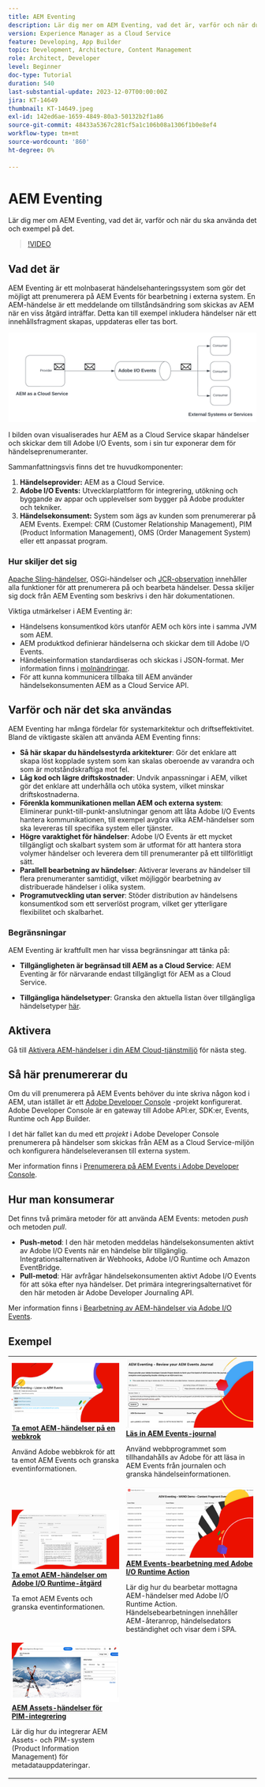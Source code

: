 ```yaml
---
title: AEM Eventing
description: Lär dig mer om AEM Eventing, vad det är, varför och när du ska använda det och exempel på det.
version: Experience Manager as a Cloud Service
feature: Developing, App Builder
topic: Development, Architecture, Content Management
role: Architect, Developer
level: Beginner
doc-type: Tutorial
duration: 540
last-substantial-update: 2023-12-07T00:00:00Z
jira: KT-14649
thumbnail: KT-14649.jpeg
exl-id: 142ed6ae-1659-4849-80a3-50132b2f1a86
source-git-commit: 48433a5367c281cf5a1c106b08a1306f1b0e8ef4
workflow-type: tm+mt
source-wordcount: '860'
ht-degree: 0%

---
```


# AEM Eventing

Lär dig mer om AEM Eventing, vad det är, varför och när du ska använda det och exempel på det.

>[!VIDEO](https://video.tv.adobe.com/v/3426686?quality=12&learn=on)

## Vad det är

AEM Eventing är ett molnbaserat händelsehanteringssystem som gör det möjligt att prenumerera på AEM Events för bearbetning i externa system. En AEM-händelse är ett meddelande om tillståndsändring som skickas av AEM när en viss åtgärd inträffar. Detta kan till exempel inkludera händelser när ett innehållsfragment skapas, uppdateras eller tas bort.

![AEM Eventing](./assets/aem-eventing.png)

I bilden ovan visualiserades hur AEM as a Cloud Service skapar händelser och skickar dem till Adobe I/O Events, som i sin tur exponerar dem för händelseprenumeranter.

Sammanfattningsvis finns det tre huvudkomponenter:

1. **Händelseprovider:** AEM as a Cloud Service.
1. **Adobe I/O Events:** Utvecklarplattform för integrering, utökning och byggande av appar och upplevelser som bygger på Adobe produkter och tekniker.
1. **Händelsekonsument:** System som ägs av kunden som prenumererar på AEM Events. Exempel: CRM (Customer Relationship Management), PIM (Product Information Management), OMS (Order Management System) eller ett anpassat program.

### Hur skiljer det sig

[Apache Sling-händelser](https://sling.apache.org/documentation/bundles/apache-sling-eventing-and-job-handling.html), OSGi-händelser och [JCR-observation](https://jackrabbit.apache.org/oak/docs/features/observation.html) innehåller alla funktioner för att prenumerera på och bearbeta händelser. Dessa skiljer sig dock från AEM Eventing som beskrivs i den här dokumentationen.

Viktiga utmärkelser i AEM Eventing är:

- Händelsens konsumentkod körs utanför AEM och körs inte i samma JVM som AEM.
- AEM produktkod definierar händelserna och skickar dem till Adobe I/O Events.
- Händelseinformation standardiseras och skickas i JSON-format. Mer information finns i [molnändringar](https://cloudevents.io/).
- För att kunna kommunicera tillbaka till AEM använder händelsekonsumenten AEM as a Cloud Service API.


## Varför och när det ska användas

AEM Eventing har många fördelar för systemarkitektur och driftseffektivitet. Bland de viktigaste skälen att använda AEM Eventing finns:

- **Så här skapar du händelsestyrda arkitekturer**: Gör det enklare att skapa löst kopplade system som kan skalas oberoende av varandra och som är motståndskraftiga mot fel.
- **Låg kod och lägre driftskostnader**: Undvik anpassningar i AEM, vilket gör det enklare att underhålla och utöka system, vilket minskar driftskostnaderna.
- **Förenkla kommunikationen mellan AEM och externa system**: Eliminerar punkt-till-punkt-anslutningar genom att låta Adobe I/O Events hantera kommunikationen, till exempel avgöra vilka AEM-händelser som ska levereras till specifika system eller tjänster.
- **Högre varaktighet för händelser**: Adobe I/O Events är ett mycket tillgängligt och skalbart system som är utformat för att hantera stora volymer händelser och leverera dem till prenumeranter på ett tillförlitligt sätt.
- **Parallell bearbetning av händelser**: Aktiverar leverans av händelser till flera prenumeranter samtidigt, vilket möjliggör bearbetning av distribuerade händelser i olika system.
- **Programutveckling utan server**: Stöder distribution av händelsens konsumentkod som ett serverlöst program, vilket ger ytterligare flexibilitet och skalbarhet.

### Begränsningar

AEM Eventing är kraftfullt men har vissa begränsningar att tänka på:

- **Tillgängligheten är begränsad till AEM as a Cloud Service**: AEM Eventing är för närvarande endast tillgängligt för AEM as a Cloud Service.

- **Tillgängliga händelsetyper**: Granska den aktuella listan över tillgängliga händelsetyper [här](https://developer.adobe.com/experience-cloud/experience-manager-apis/guides/events/#available-event-types).

## Aktivera

Gå till [Aktivera AEM-händelser i din AEM Cloud-tjänstmiljö](https://developer.adobe.com/experience-cloud/experience-manager-apis/guides/events/#enable-aem-events-on-your-aem-cloud-service-environment) för nästa steg.

## Så här prenumererar du

Om du vill prenumerera på AEM Events behöver du inte skriva någon kod i AEM, utan istället är ett [Adobe Developer Console](https://developer.adobe.com/) -projekt konfigurerat. Adobe Developer Console är en gateway till Adobe API:er, SDK:er, Events, Runtime och App Builder.

I det här fallet kan du med ett _projekt_ i Adobe Developer Console prenumerera på händelser som skickas från AEM as a Cloud Service-miljön och konfigurera händelseleveransen till externa system.

Mer information finns i [Prenumerera på AEM Events i Adobe Developer Console](https://developer.adobe.com/experience-cloud/experience-manager-apis/guides/events/#how-to-subscribe-to-aem-events-in-the-adobe-developer-console).

## Hur man konsumerar

Det finns två primära metoder för att använda AEM Events: metoden _push_ och metoden _pull_.

- **Push-metod**: I den här metoden meddelas händelsekonsumenten aktivt av Adobe I/O Events när en händelse blir tillgänglig. Integrationsalternativen är Webhooks, Adobe I/O Runtime och Amazon EventBridge.
- **Pull-metod**: Här avfrågar händelsekonsumenten aktivt Adobe I/O Events för att söka efter nya händelser. Det primära integreringsalternativet för den här metoden är Adobe Developer Journaling API.

Mer information finns i [Bearbetning av AEM-händelser via Adobe I/O Events](https://developer.adobe.com/experience-cloud/experience-manager-apis/guides/events/#aem-events-processing-via-adobe-io).

## Exempel

<table>
  <tr>
    <td>
        <a  href="./examples/webhook.md"><img alt="Ta emot AEM Events på en webkrok" src="./assets/examples/webhook/webhook-example.png"/></a>
        <div><strong><a href="./examples/webhook.md">Ta emot AEM-händelser på en webkrok</a></strong></div>
        <p>
          Använd Adobe webbkrok för att ta emot AEM Events och granska eventinformationen.
        </p>
      </td>
      <td>
        <a  href="./examples/journaling.md"><img alt="Läs in AEM Events-journal" src="./assets/examples/journaling/eventing-journal.png"/></a>
        <div><strong><a href="./examples/journaling.md">Läs in AEM Events-journal</a></strong></div>
        <p>
          Använd webbprogrammet som tillhandahålls av Adobe för att läsa in AEM Events från journalen och granska händelseinformationen.
        </p>
      </td>
    </tr>
  <tr>
    <td>
        <a  href="./examples/runtime-action.md"><img alt="Ta emot AEM Events om Adobe I/O Runtime Action" src="./assets/examples/runtime-action/eventing-runtime.png"/></a>
        <div><strong><a href="./examples/runtime-action.md">Ta emot AEM-händelser om Adobe I/O Runtime-åtgärd</a></strong></div>
        <p>
          Ta emot AEM Events och granska eventinformationen.
        </p>
      </td>
      <td>
        <a  href="./examples/event-processing-using-runtime-action.md"><img alt="AEM Events-bearbetning med Adobe I/O Runtime Action" src="./assets/examples/event-processing-using-runtime-action/event-processing.png"/></a>
        <div><strong><a href="./examples/event-processing-using-runtime-action.md">AEM Events-bearbetning med Adobe I/O Runtime Action</a></strong></div>
        <p>
          Lär dig hur du bearbetar mottagna AEM-händelser med Adobe I/O Runtime Action. Händelsebearbetningen innehåller AEM-återanrop, händelsedators beständighet och visar dem i SPA.
        </p>
      </td>
  </tr>
  <tr>
    <td>
        <a  href="./examples/assets-pim-integration.md"><img alt="AEM Assets event for PIM integration" src="./assets/examples/assets-pim-integration/PIM-integration-tile.png"/></a>
        <div><strong><a href="./examples/assets-pim-integration.md">AEM Assets-händelser för PIM-integrering</a></strong></div>
        <p>
          Lär dig hur du integrerar AEM Assets- och PIM-system (Product Information Management) för metadatauppdateringar.
        </p>
      </td>
  </tr> 
</table>
